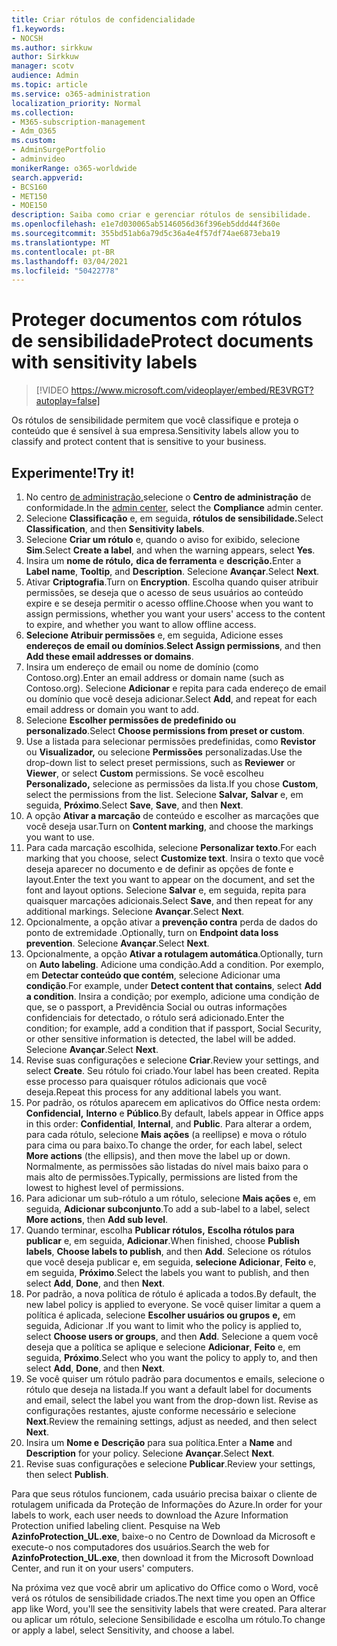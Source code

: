 ```yaml
---
title: Criar rótulos de confidencialidade
f1.keywords:
- NOCSH
ms.author: sirkkuw
author: Sirkkuw
manager: scotv
audience: Admin
ms.topic: article
ms.service: o365-administration
localization_priority: Normal
ms.collection:
- M365-subscription-management
- Adm_O365
ms.custom:
- AdminSurgePortfolio
- adminvideo
monikerRange: o365-worldwide
search.appverid:
- BCS160
- MET150
- MOE150
description: Saiba como criar e gerenciar rótulos de sensibilidade.
ms.openlocfilehash: e1e7d030065ab5146056d36f396eb5ddd44f360e
ms.sourcegitcommit: 355bd51ab6a79d5c36a4e4f57df74ae6873eba19
ms.translationtype: MT
ms.contentlocale: pt-BR
ms.lasthandoff: 03/04/2021
ms.locfileid: "50422778"
---
```

# <a name="protect-documents-with-sensitivity-labels"></a><span data-ttu-id="c193f-103">Proteger documentos com rótulos de sensibilidade</span><span class="sxs-lookup"><span data-stu-id="c193f-103">Protect documents with sensitivity labels</span></span>

> [!VIDEO https://www.microsoft.com/videoplayer/embed/RE3VRGT?autoplay=false]

<span data-ttu-id="c193f-104">Os rótulos de sensibilidade permitem que você classifique e proteja o conteúdo que é sensível à sua empresa.</span><span class="sxs-lookup"><span data-stu-id="c193f-104">Sensitivity labels allow you to classify and protect content that is sensitive to your business.</span></span>

## <a name="try-it"></a><span data-ttu-id="c193f-105">Experimente!</span><span class="sxs-lookup"><span data-stu-id="c193f-105">Try it!</span></span>

1. <span data-ttu-id="c193f-106">No centro [de administração,](https://admin.microsoft.com)selecione o **Centro de administração** de conformidade.</span><span class="sxs-lookup"><span data-stu-id="c193f-106">In the [admin center](https://admin.microsoft.com), select the **Compliance** admin center.</span></span>
1. <span data-ttu-id="c193f-107">Selecione **Classificação** e, em seguida, **rótulos de sensibilidade.**</span><span class="sxs-lookup"><span data-stu-id="c193f-107">Select **Classification**, and then **Sensitivity labels**.</span></span>
1. <span data-ttu-id="c193f-108">Selecione **Criar um rótulo** e, quando o aviso for exibido, selecione **Sim**.</span><span class="sxs-lookup"><span data-stu-id="c193f-108">Select **Create a label**, and when the warning appears, select **Yes**.</span></span>
1. <span data-ttu-id="c193f-109">Insira um **nome de rótulo,** **dica de ferramenta** e **descrição.**</span><span class="sxs-lookup"><span data-stu-id="c193f-109">Enter a **Label name**, **Tooltip**, and **Description**.</span></span> <span data-ttu-id="c193f-110">Selecione **Avançar**.</span><span class="sxs-lookup"><span data-stu-id="c193f-110">Select **Next**.</span></span>
1. <span data-ttu-id="c193f-111">Ativar **Criptografia**.</span><span class="sxs-lookup"><span data-stu-id="c193f-111">Turn on **Encryption**.</span></span> <span data-ttu-id="c193f-112">Escolha quando quiser atribuir permissões, se deseja que o acesso de seus usuários ao conteúdo expire e se deseja permitir o acesso offline.</span><span class="sxs-lookup"><span data-stu-id="c193f-112">Choose when you want to assign permissions, whether you want your users' access to the content to expire, and whether you want to allow offline access.</span></span>
1. <span data-ttu-id="c193f-113">**Selecione Atribuir permissões** e, em seguida, Adicione esses **endereços de email ou domínios**.</span><span class="sxs-lookup"><span data-stu-id="c193f-113">**Select Assign permissions**, and then **Add these email addresses or domains**.</span></span>
1. <span data-ttu-id="c193f-114">Insira um endereço de email ou nome de domínio (como Contoso.org).</span><span class="sxs-lookup"><span data-stu-id="c193f-114">Enter an email address or domain name (such as Contoso.org).</span></span>  <span data-ttu-id="c193f-115">Selecione **Adicionar** e repita para cada endereço de email ou domínio que você deseja adicionar.</span><span class="sxs-lookup"><span data-stu-id="c193f-115">Select **Add**, and repeat for each email address or domain you want to add.</span></span>
1. <span data-ttu-id="c193f-116">Selecione **Escolher permissões de predefinido ou personalizado**.</span><span class="sxs-lookup"><span data-stu-id="c193f-116">Select **Choose permissions from preset or custom**.</span></span>
1. <span data-ttu-id="c193f-117">Use a listada para selecionar permissões predefinidas, como **Revistor** ou **Visualizador,** ou selecione **Permissões** personalizadas.</span><span class="sxs-lookup"><span data-stu-id="c193f-117">Use the drop-down list to select preset permissions, such as **Reviewer** or **Viewer**, or select **Custom** permissions.</span></span> <span data-ttu-id="c193f-118">Se você escolheu **Personalizado,** selecione as permissões da lista.</span><span class="sxs-lookup"><span data-stu-id="c193f-118">If you chose **Custom**, select the permissions from the list.</span></span> <span data-ttu-id="c193f-119">Selecione **Salvar,** **Salvar** e, em seguida, **Próximo**.</span><span class="sxs-lookup"><span data-stu-id="c193f-119">Select **Save**, **Save**, and then **Next**.</span></span>
1. <span data-ttu-id="c193f-120">A opção **Ativar a marcação** de conteúdo e escolher as marcações que você deseja usar.</span><span class="sxs-lookup"><span data-stu-id="c193f-120">Turn on **Content marking**, and choose the markings you want to use.</span></span>
1. <span data-ttu-id="c193f-121">Para cada marcação escolhida, selecione **Personalizar texto**.</span><span class="sxs-lookup"><span data-stu-id="c193f-121">For each marking that you choose, select **Customize text**.</span></span> <span data-ttu-id="c193f-122">Insira o texto que você deseja aparecer no documento e de definir as opções de fonte e layout.</span><span class="sxs-lookup"><span data-stu-id="c193f-122">Enter the text you want to appear on the document, and set the font and layout options.</span></span> <span data-ttu-id="c193f-123">Selecione **Salvar** e, em seguida, repita para quaisquer marcações adicionais.</span><span class="sxs-lookup"><span data-stu-id="c193f-123">Select **Save**, and then repeat for any additional markings.</span></span> <span data-ttu-id="c193f-124">Selecione **Avançar**.</span><span class="sxs-lookup"><span data-stu-id="c193f-124">Select **Next**.</span></span>
1. <span data-ttu-id="c193f-125">Opcionalmente, a opção ativar a **prevenção contra** perda de dados do ponto de extremidade .</span><span class="sxs-lookup"><span data-stu-id="c193f-125">Optionally, turn on **Endpoint data loss prevention**.</span></span> <span data-ttu-id="c193f-126">Selecione **Avançar**.</span><span class="sxs-lookup"><span data-stu-id="c193f-126">Select **Next**.</span></span>
1. <span data-ttu-id="c193f-127">Opcionalmente, a opção **Ativar a rotulagem automática**.</span><span class="sxs-lookup"><span data-stu-id="c193f-127">Optionally, turn on **Auto labeling**.</span></span> <span data-ttu-id="c193f-128">Adicione uma condição.</span><span class="sxs-lookup"><span data-stu-id="c193f-128">Add a condition.</span></span> <span data-ttu-id="c193f-129">Por exemplo, em **Detectar conteúdo que contém**, selecione Adicionar uma **condição**.</span><span class="sxs-lookup"><span data-stu-id="c193f-129">For example, under **Detect content that contains**, select **Add a condition**.</span></span> <span data-ttu-id="c193f-130">Insira a condição; por exemplo, adicione uma condição de que, se o passport, a Previdência Social ou outras informações confidenciais for detectado, o rótulo será adicionado.</span><span class="sxs-lookup"><span data-stu-id="c193f-130">Enter the condition; for example, add a condition that if passport, Social Security, or other sensitive information is detected, the label will be added.</span></span> <span data-ttu-id="c193f-131">Selecione **Avançar**.</span><span class="sxs-lookup"><span data-stu-id="c193f-131">Select **Next**.</span></span>
1. <span data-ttu-id="c193f-132">Revise suas configurações e selecione **Criar**.</span><span class="sxs-lookup"><span data-stu-id="c193f-132">Review your settings, and select **Create**.</span></span> <span data-ttu-id="c193f-133">Seu rótulo foi criado.</span><span class="sxs-lookup"><span data-stu-id="c193f-133">Your label has been created.</span></span> <span data-ttu-id="c193f-134">Repita esse processo para quaisquer rótulos adicionais que você deseja.</span><span class="sxs-lookup"><span data-stu-id="c193f-134">Repeat this process for any additional labels you want.</span></span>
1. <span data-ttu-id="c193f-135">Por padrão, os rótulos aparecem em aplicativos do Office nesta ordem: **Confidencial,** **Interno** e **Público**.</span><span class="sxs-lookup"><span data-stu-id="c193f-135">By default, labels appear in Office apps in this order: **Confidential**, **Internal**, and **Public**.</span></span> <span data-ttu-id="c193f-136">Para alterar a ordem, para cada rótulo, selecione **Mais ações** (a reellipse) e mova o rótulo para cima ou para baixo.</span><span class="sxs-lookup"><span data-stu-id="c193f-136">To change the order, for each label, select **More actions** (the ellipsis), and then move the label up or down.</span></span> <span data-ttu-id="c193f-137">Normalmente, as permissões são listadas do nível mais baixo para o mais alto de permissões.</span><span class="sxs-lookup"><span data-stu-id="c193f-137">Typically, permissions are listed from the lowest to highest level of permissions.</span></span>
1. <span data-ttu-id="c193f-138">Para adicionar um sub-rótulo a um rótulo, selecione **Mais ações** e, em seguida, **Adicionar subconjunto**.</span><span class="sxs-lookup"><span data-stu-id="c193f-138">To add a sub-label to a label, select **More actions**, then **Add sub level**.</span></span>
1. <span data-ttu-id="c193f-139">Quando terminar, escolha **Publicar rótulos,** **Escolha rótulos para publicar** e, em seguida, **Adicionar**.</span><span class="sxs-lookup"><span data-stu-id="c193f-139">When finished, choose **Publish labels**, **Choose labels to publish**, and then **Add**.</span></span> <span data-ttu-id="c193f-140">Selecione os rótulos que você deseja publicar e, em seguida, **selecione Adicionar**, **Feito** e, em seguida, **Próximo**.</span><span class="sxs-lookup"><span data-stu-id="c193f-140">Select the labels you want to publish, and then select **Add**, **Done**, and then **Next**.</span></span>
1. <span data-ttu-id="c193f-141">Por padrão, a nova política de rótulo é aplicada a todos.</span><span class="sxs-lookup"><span data-stu-id="c193f-141">By default, the new label policy is applied to everyone.</span></span> <span data-ttu-id="c193f-142">Se você quiser limitar a quem a política é aplicada, selecione **Escolher usuários ou grupos** **e,** em seguida, Adicionar .</span><span class="sxs-lookup"><span data-stu-id="c193f-142">If you want to limit who the policy is applied to, select **Choose users or groups**, and then **Add**.</span></span> <span data-ttu-id="c193f-143">Selecione a quem você deseja que a política se aplique e selecione **Adicionar**, **Feito** e, em seguida, **Próximo**.</span><span class="sxs-lookup"><span data-stu-id="c193f-143">Select who you want the policy to apply to, and then select **Add**, **Done**, and then **Next**.</span></span>
1. <span data-ttu-id="c193f-144">Se você quiser um rótulo padrão para documentos e emails, selecione o rótulo que deseja na listada.</span><span class="sxs-lookup"><span data-stu-id="c193f-144">If you want a default label for documents and email, select the label you want from the drop-down list.</span></span> <span data-ttu-id="c193f-145">Revise as configurações restantes, ajuste conforme necessário e selecione **Next**.</span><span class="sxs-lookup"><span data-stu-id="c193f-145">Review the remaining settings, adjust as needed, and then select **Next**.</span></span>
1. <span data-ttu-id="c193f-146">Insira um **Nome e** **Descrição** para sua política.</span><span class="sxs-lookup"><span data-stu-id="c193f-146">Enter a **Name** and **Description** for your policy.</span></span> <span data-ttu-id="c193f-147">Selecione **Avançar**.</span><span class="sxs-lookup"><span data-stu-id="c193f-147">Select **Next**.</span></span>
1. <span data-ttu-id="c193f-148">Revise suas configurações e selecione **Publicar**.</span><span class="sxs-lookup"><span data-stu-id="c193f-148">Review your settings, then select **Publish**.</span></span>

<span data-ttu-id="c193f-149">Para que seus rótulos funcionem, cada usuário precisa baixar o cliente de rotulagem unificada da Proteção de Informações do Azure.</span><span class="sxs-lookup"><span data-stu-id="c193f-149">In order for your labels to work, each user needs to download the Azure Information Protection unified labeling client.</span></span> <span data-ttu-id="c193f-150">Pesquise na Web **AzinfoProtection_UL.exe**, baixe-o no Centro de Download da Microsoft e execute-o nos computadores dos usuários.</span><span class="sxs-lookup"><span data-stu-id="c193f-150">Search the web for **AzinfoProtection_UL.exe**, then download it from the Microsoft Download Center, and run it on your users' computers.</span></span>

<span data-ttu-id="c193f-151">Na próxima vez que você abrir um aplicativo do Office como o Word, você verá os rótulos de sensibilidade criados.</span><span class="sxs-lookup"><span data-stu-id="c193f-151">The next time you open an Office app like Word, you'll see the sensitivity labels that were created.</span></span> <span data-ttu-id="c193f-152">Para alterar ou aplicar um rótulo, selecione Sensibilidade e escolha um rótulo.</span><span class="sxs-lookup"><span data-stu-id="c193f-152">To change or apply a label, select Sensitivity, and choose a label.</span></span>

